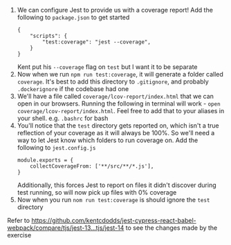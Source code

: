 1. We can configure Jest to provide us with a coverage report! Add the following
   to `package.json` to get started
   ```
   {
       "scripts": {
           "test:coverage": "jest --coverage",
       }
   }
   ```
   Kent put his `--coverage` flag on `test` but I want it to be separate
1. Now when we run `npm run test:coverage`, it will generate a folder called
   `coverage`. It's best to add this directory to `.gitignore`, and probably
   `.dockerignore` if the codebase had one
1. We'll have a file called `coverage/lcov-report/index.html` that we can open
   in our browsers. Running the following in terminal will work -
   `open coverage/lcov-report/index.html`. Feel free to add that to your aliases
   in your shell. e.g. `.bashrc` for bash
1. You'll notice that the `test` directory gets reported on, which isn't a true
   reflection of your coverage as it will always be 100%. So we'll need a way to
   let Jest know which folders to run coverage on. Add the following to
   `jest.config.js`
   ```
   module.exports = {
       collectCoverageFrom: ['**/src/**/*.js'],
   }
   ```
   Additionally, this forces Jest to report on files it didn't discover during
   test running, so will now pick up files with 0% coverage
1. Now when you run `nom run test:coverage` is should ignore the `test`
   directory

Refer to
https://github.com/kentcdodds/jest-cypress-react-babel-webpack/compare/tjs/jest-13...tjs/jest-14
to see the changes made by the exercise
